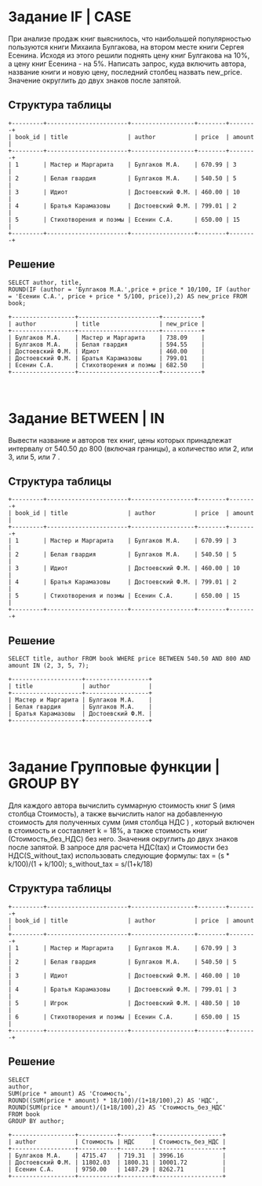 # Задание IF | CASE

При анализе продаж книг выяснилось, что наибольшей популярностью пользуются книги Михаила Булгакова, на втором месте книги Сергея Есенина. Исходя из этого решили поднять цену книг Булгакова на 10%, а цену книг Есенина - на 5%. Написать запрос, куда включить автора, название книги и новую цену, последний столбец назвать new_price. Значение округлить до двух знаков после запятой.

## Структура таблицы
```
+---------+-----------------------+------------------+--------+--------+
| book_id | title                 | author           | price  | amount |
+---------+-----------------------+------------------+--------+--------+
| 1       | Мастер и Маргарита    | Булгаков М.А.    | 670.99 | 3      |
| 2       | Белая гвардия         | Булгаков М.А.    | 540.50 | 5      |
| 3       | Идиот                 | Достоевский Ф.М. | 460.00 | 10     |
| 4       | Братья Карамазовы     | Достоевский Ф.М. | 799.01 | 2      |
| 5       | Стихотворения и поэмы | Есенин С.А.      | 650.00 | 15     |
+---------+-----------------------+------------------+--------+--------+
```
## Решение
```
SELECT author, title,
ROUND(IF (author = 'Булгаков М.А.',price + price * 10/100, IF (author = 'Есенин С.А.', price + price * 5/100, price)),2) AS new_price FROM book;

+------------------+-----------------------+-----------+
| author           | title                 | new_price |
+------------------+-----------------------+-----------+
| Булгаков М.А.    | Мастер и Маргарита    | 738.09    |
| Булгаков М.А.    | Белая гвардия         | 594.55    |
| Достоевский Ф.М. | Идиот                 | 460.00    |
| Достоевский Ф.М. | Братья Карамазовы     | 799.01    |
| Есенин С.А.      | Стихотворения и поэмы | 682.50    |
+------------------+-----------------------+-----------+
```
<br>

# Задание BETWEEN | IN

Вывести название и авторов тех книг, цены которых принадлежат интервалу от 540.50 до 800 (включая границы),  а количество или 2, или 3, или 5, или 7 .

## Структура таблицы
```
+---------+-----------------------+------------------+--------+--------+
| book_id | title                 | author           | price  | amount |
+---------+-----------------------+------------------+--------+--------+
| 1       | Мастер и Маргарита    | Булгаков М.А.    | 670.99 | 3      |
| 2       | Белая гвардия         | Булгаков М.А.    | 540.50 | 5      |
| 3       | Идиот                 | Достоевский Ф.М. | 460.00 | 10     |
| 4       | Братья Карамазовы     | Достоевский Ф.М. | 799.01 | 2      |
| 5       | Стихотворения и поэмы | Есенин С.А.      | 650.00 | 15     |
+---------+-----------------------+------------------+--------+--------+
```
## Решение
```
SELECT title, author FROM book WHERE price BETWEEN 540.50 AND 800 AND amount IN (2, 3, 5, 7);

+--------------------+------------------+
| title              | author           |
+--------------------+------------------+
| Мастер и Маргарита | Булгаков М.А.    |
| Белая гвардия      | Булгаков М.А.    |
| Братья Карамазовы  | Достоевский Ф.М. |
+--------------------+------------------+
```
<br>

# Задание Групповые функции | GROUP BY

Для каждого автора вычислить суммарную стоимость книг S (имя столбца Стоимость), а также вычислить налог на добавленную стоимость  для полученных сумм (имя столбца НДС ) , который включен в стоимость и составляет k = 18%,  а также стоимость книг  (Стоимость_без_НДС) без него. Значения округлить до двух знаков после запятой. В запросе для расчета НДС(tax)  и Стоимости без НДС(S_without_tax) использовать следующие формулы: tax = (s * k/100)/(1 + k/100); s_without_tax = s/(1+k/18)

## Структура таблицы
```
+---------+-----------------------+------------------+--------+--------+
| book_id | title                 | author           | price  | amount |
+---------+-----------------------+------------------+--------+--------+
| 1       | Мастер и Маргарита    | Булгаков М.А.    | 670.99 | 3      |
| 2       | Белая гвардия         | Булгаков М.А.    | 540.50 | 5      |
| 3       | Идиот                 | Достоевский Ф.М. | 460.00 | 10     |
| 4       | Братья Карамазовы     | Достоевский Ф.М. | 799.01 | 3      |
| 5       | Игрок                 | Достоевский Ф.М. | 480.50 | 10     |
| 6       | Стихотворения и поэмы | Есенин С.А.      | 650.00 | 15     |
+---------+-----------------------+------------------+--------+--------+
```
## Решение
```
SELECT
author,
SUM(price * amount) AS 'Стоимость',
ROUND((SUM(price * amount) * 18/100)/(1+18/100),2) AS 'НДС',
ROUND(SUM(price * amount)/(1+18/100),2) AS 'Стоимость_без_НДС'
FROM book
GROUP BY author;

+------------------+-----------+---------+-------------------+
| author           | Стоимость | НДС     | Стоимость_без_НДС |
+------------------+-----------+---------+-------------------+
| Булгаков М.А.    | 4715.47   | 719.31  | 3996.16           |
| Достоевский Ф.М. | 11802.03  | 1800.31 | 10001.72          |
| Есенин С.А.      | 9750.00   | 1487.29 | 8262.71           |
+------------------+-----------+---------+-------------------+
```
<br>

